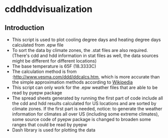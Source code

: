 # cddhddvisualization




## Introduction
* This script is used to plot cooling degree days and heating degree days calculated from .epw file
* To sort the data by climate zones, the .stat files are also required. (There's cdd and hdd information in stat files as well, the data sources might be different for different locations)
* The base temperature is 65F (18.3333C)
* The calculation method is from :http://www.vesma.com/ddd/ddcalcs.htm, which is more accurate than the simple approximation methods according to [Wikipedia](https://en.wikipedia.org/wiki/Heating_degree_day)
* This script can only work for the .epw weather files that are able to be read by pyepw package
* The spread sheets generated by running the first part of code include all the cdd and hdd results calculated for US locations and are sorted by climate zones. If the first part is needed, notice: to generate the weather information for climates all over US (including some extreme climates), some source code of pyepw package is changed to broaden some ranges that could be read by pyepw
* Dash library is used for plotting the data
